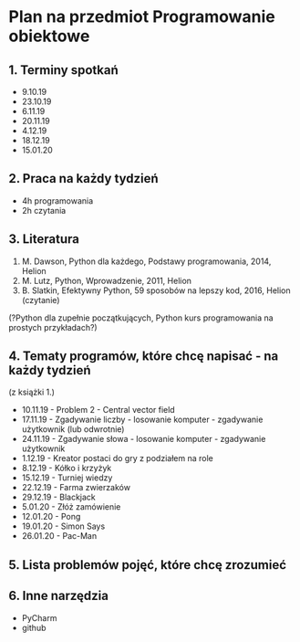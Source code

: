 # Plan na przedmiot Programowanie obiektowe

## 1. Terminy spotkań

  * 9.10.19
  * 23.10.19
  * 6.11.19
  * 20.11.19
  * 4.12.19
  * 18.12.19
  * 15.01.20
  
  
## 2. Praca na każdy tydzień

  * 4h programowania
  * 2h czytania
  
  
## 3. Literatura

  1. M. Dawson, Python dla każdego, Podstawy programowania, 2014, Helion
  2. M. Lutz, Python, Wprowadzenie, 2011, Helion
  3. B. Slatkin, Efektywny Python, 59 sposobów na lepszy kod, 2016, Helion (czytanie)
  
  (?Python dla zupełnie początkujących, Python kurs programowania na prostych przykładach?)
  
  
## 4. Tematy programów, które chcę napisać - na każdy tydzień
 
 (z książki 1.)
  * 10.11.19 - Problem 2 - Central vector field 
  * 17.11.19 - Zgadywanie liczby - losowanie komputer - zgadywanie użytkownik (lub odwrotnie)
  * 24.11.19 - Zgadywanie słowa - losowanie komputer - zgadywanie użytkownik
  * 1.12.19 - Kreator postaci do gry z podziałem na role
  * 8.12.19 - Kółko i krzyżyk
  * 15.12.19 - Turniej wiedzy 
  * 22.12.19 - Farma zwierzaków
  * 29.12.19 - Blackjack
  * 5.01.20 - Złóż zamówienie
  * 12.01.20 - Pong
  * 19.01.20 - Simon Says
  * 26.01.20 - Pac-Man

## 5. Lista problemów pojęć, które chcę zrozumieć



## 6. Inne narzędzia

  * PyCharm
  * github
